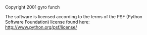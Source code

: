 Copyright 2001 gyro funch

The software is licensed according to the terms of the PSF (Python Software Foundation) license found here: http://www.python.org/psf/license/